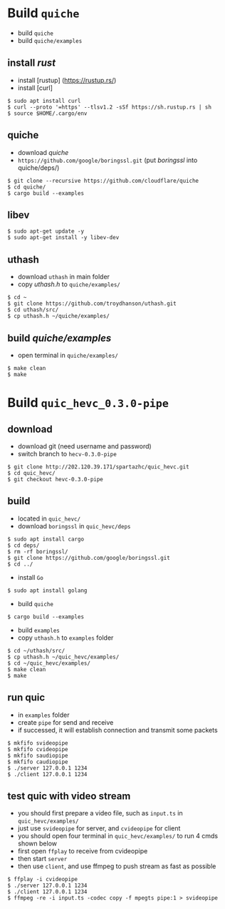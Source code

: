 # Build `quiche` 
- build `quiche`
- build `quiche/examples`
## install *rust*
- install [rustup] (https://rustup.rs/)
- install [curl]
```
$ sudo apt install curl
$ curl --proto '=https' --tlsv1.2 -sSf https://sh.rustup.rs | sh
$ source $HOME/.cargo/env
```

## quiche
- download  *quiche*
- `https://github.com/google/boringssl.git` (put *boringssl* into quiche/deps/)
```
$ git clone --recursive https://github.com/cloudflare/quiche
$ cd quiche/
$ cargo build --examples
```

## libev
```
$ sudo apt-get update -y
$ sudo apt-get install -y libev-dev
```

## uthash
- download `uthash` in main folder
- copy *uthash.h* to `quiche/examples/`
```
$ cd ~
$ git clone https://github.com/troydhanson/uthash.git
$ cd uthash/src/
$ cp uthash.h ~/quiche/examples/
```

## build *quiche/examples*
- open terminal in `quiche/examples/`
```
$ make clean
$ make
```

# Build `quic_hevc_0.3.0-pipe` 

## download
- download git (need username and password)
- switch branch to `hecv-0.3.0-pipe`
```
$ git clone http://202.120.39.171/spartazhc/quic_hevc.git
$ cd quic_hevc/
$ git checkout hevc-0.3.0-pipe
```

## build
- located in `quic_hevc/`
- download `boringssl` in `quic_hevc/deps`
```
$ sudo apt install cargo
$ cd deps/
$ rm -rf boringssl/
$ git clone https://github.com/google/boringssl.git
$ cd ../
```

- install `Go`
```
$ sudo apt install golang
```

- build `quiche`
```
$ cargo build --examples
```

- build `examples`
- copy `uthash.h` to `examples` folder
```
$ cd ~/uthash/src/
$ cp uthash.h ~/quic_hevc/examples/
$ cd ~/quic_hevc/examples/
$ make clean
$ make
```

## run quic
- in `examples` folder
- create `pipe` for send and receive
- if successed, it will establish connection and transmit some packets
```
$ mkfifo svideopipe
$ mkfifo cvideopipe
$ mkfifo saudiopipe
$ mkfifo caudiopipe
$ ./server 127.0.0.1 1234
$ ./client 127.0.0.1 1234
```

## test quic with video stream
- you should first prepare a video file, such as `input.ts` in `quic_hevc/examples/`
- just use `svideopipe` for server, and `cvideopipe` for client
- you should open four terminal in `quic_hevc/examples/` to run 4 cmds shown below
- first open `ffplay` to receive from cvideopipe
- then start `server`
- then use `client`, and use ffmpeg to push stream as fast as possible
```
$ ffplay -i cvideopipe
$ ./server 127.0.0.1 1234
$ ./client 127.0.0.1 1234
$ ffmpeg -re -i input.ts -codec copy -f mpegts pipe:1 > svideopipe
```
